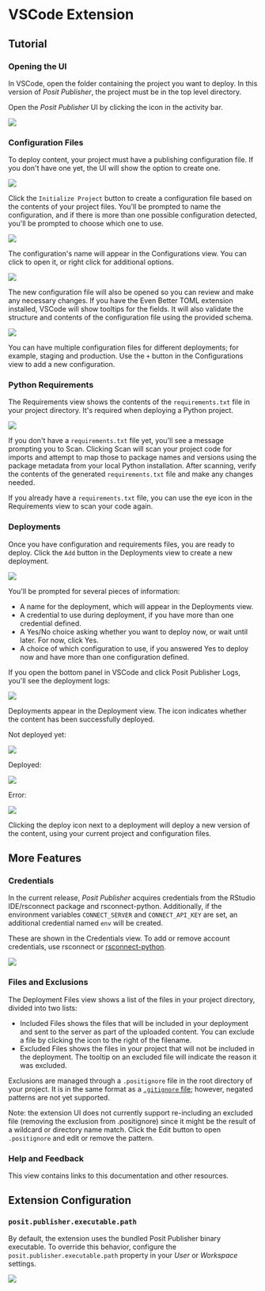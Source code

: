 # VSCode Extension

## Tutorial

### Opening the UI

In VSCode, open the folder containing the project you want to deploy. In this version of *Posit Publisher*, the project must be in the top level directory.

Open the *Posit Publisher* UI by clicking the icon in the activity bar.

![](https://cdn.posit.co/publisher/assets/img/icon.png)

### Configuration Files

To deploy content, your project must have a publishing configuration file. If you don't have one yet, the UI will show the option to create one.

![](https://cdn.posit.co/publisher/assets/img/initialize-project.png)

Click the `Initialize Project` button to create a configuration file based on the contents of your project files. You'll be prompted to name the configuration, and if there is more than one possible configuration detected, you'll be prompted to choose which one to use.

![](https://cdn.posit.co/publisher/assets/img/choose-configuration.png)

The configuration's name will appear in the Configurations view. You can click to open it, or right click for additional options.

![](https://cdn.posit.co/publisher/assets/img/configurations.png)

The new configuration file will also be opened so you can review and make any necessary changes. If you have the Even Better TOML extension installed, VSCode will show tooltips for the fields. It will also validate the structure and contents of the configuration file using the provided schema.

![](https://cdn.posit.co/publisher/assets/img/configuration-file-with-tooltip.png)

You can have multiple configuration files for different deployments; for example, staging and production. Use the `+` button in the Configurations view to add a new configuration.

### Python Requirements

The Requirements view shows the contents of the `requirements.txt` file in your project directory. It's required when deploying a Python project.

![](https://cdn.posit.co/publisher/assets/img/requirements.png)

If you don't have a `requirements.txt` file yet, you'll see a message prompting you to Scan. Clicking Scan will scan your project code for imports and attempt to map those to package names and versions using the package metadata from your local Python installation. After scanning, verify the contents of the generated `requirements.txt` file and make any changes needed.

If you already have a `requirements.txt` file, you can use the eye icon in the Requirements view to scan your code again.

### Deployments

Once you have configuration and requirements files, you are ready to deploy. Click the `Add` button in the Deployments view to create a new deployment.

![](https://cdn.posit.co/publisher/assets/img/add-deployment.png)

You'll be prompted for several pieces of information:
* A name for the deployment, which will appear in the Deployments view.
* A credential to use during deployment, if you have more than one credential defined.
* A Yes/No choice asking whether you want to deploy now, or wait until later. For now, click Yes.
* A choice of which configuration to use, if you answered Yes to deploy now and have more than one configuration defined.

If you open the bottom panel in VSCode and click Posit Publisher Logs, you'll see the deployment logs:

![](https://cdn.posit.co/publisher/assets/img/deployment-logs.png)


Deployments appear in the Deployment view. The icon indicates whether the content has been successfully deployed.

Not deployed yet:

![](https://cdn.posit.co/publisher/assets/img/add-deployment.png)

Deployed:

![](https://cdn.posit.co/publisher/assets/img/deployment.png)

Error:

![](https://cdn.posit.co/publisher/assets/img/deployment-error.png)

Clicking the deploy icon next to a deployment will deploy a new version of the content, using your current project and configuration files.

## More Features

### Credentials

In the current release, *Posit Publisher* acquires credentials from the RStudio IDE/rsconnect package and rsconnect-python. Additionally, if the environment variables `CONNECT_SERVER` and `CONNECT_API_KEY` are set,
an additional credential named `env` will be created.

These are shown in the Credentials view. To add or remove account credentials, use rsconnect or [rsconnect-python](https://docs.posit.co/rsconnect-python/#remembering-server-information).

![](https://cdn.posit.co/publisher/assets/img/credentials.png)

### Files and Exclusions

The Deployment Files view shows a list of the files in your project directory, divided into two lists:
* Included Files shows the files that will be included in your deployment and sent to the server as part of the uploaded content. You can exclude a file by clicking the icon to the right of the filename.
* Excluded Files shows the files in your project that will not be included in the deployment. The tooltip on an excluded file will indicate the reason it was excluded.

Exclusions are managed through a `.positignore` file in the root directory of your project. It is in the same format as a [`.gitignore` file](https://git-scm.com/docs/gitignore); however, negated patterns are not yet supported.

Note: the extension UI does not currently support re-including an excluded file (removing the exclusion from .positignore) since it might be the result of a wildcard or directory name match. Click the Edit button to open `.positignore` and edit or remove the pattern.

### Help and Feedback

This view contains links to this documentation and other resources.

## Extension Configuration

### `posit.publisher.executable.path`

By default, the extension uses the bundled Posit Publisher binary executable. To override this behavior, configure the `posit.publisher.executable.path` property in your *User* or *Workspace* settings.

![](https://cdn.posit.co/publisher/assets/img/settings.png)
